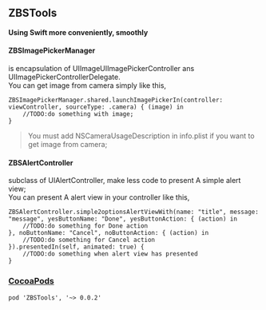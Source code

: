 ## ZBSTools 
__Using Swift more conveniently, smoothly__

#### ZBSImagePickerManager 
is encapsulation of UIImageUIImagePickerController ans UIImagePickerControllerDelegate.  
You can get image from camera simply like this, 
```
ZBSImagePickerManager.shared.launchImagePickerIn(controller: viewController, sourceType: .camera) { (image) in
    //TODO:do something with image;
}
```
> You must add NSCameraUsageDescription in info.plist if  you want to get image from camera;

#### ZBSAlertController  
subclass of UIAlertController, make less code to present A simple alert view;   
You can present A alert view in your controller like this, 
```
ZBSAlertController.simple2optionsAlertViewWith(name: "title", message: "message", yesButtonName: "Done", yesButtonAction: { (action) in
    //TODO:do something for Done action
}, noButtonName: "Cancel", noButtonAction: { (action) in
    //TODO:do something for Cancel action
}).presentedIn(self, animated: true) {
    //TODO:do something when alert view has presented
}
```

### [CocoaPods][cocoapods]
```
pod 'ZBSTools', '~> 0.0.2'
```


[cocoapods]: https://cocoapods.org/


